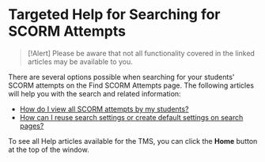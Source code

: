 # Targeted Help for Searching for SCORM Attempts

> [!Alert] Please be aware that not all functionality covered in the linked articles may be available to you.

There are several options possible when searching for your students' SCORM attempts on the Find SCORM Attempts page. The following articles will help you with the search and related information: 

- [How do I view all SCORM attempts by my students?](../tms-administrators/courses-and-activities/view-scorm-attempts.md)
- [How can I reuse search settings or create default settings on search pages?](../tms-administrators/tms-fundamentals/reuse-search-settings-or-create-default-settings-on-search-pages.md)

To see all Help articles available for the TMS, you can click the **Home** button at the top of the window.
